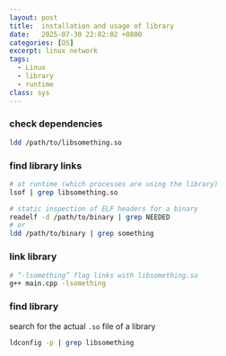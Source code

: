 ```yaml
---
layout: post
title:  installation and usage of library
date:   2025-07-30 22:02:02 +0800
categories: [OS]
excerpt: linux network 
tags:
  - Linux
  - library
  - runtime
class: sys
---
```


### check dependencies

```bash
ldd /path/to/libsomething.so
```

### find library links

```bash
# at runtime (which processes are using the library)
lsof | grep libsomething.so

# static inspection of ELF headers for a binary
readelf -d /path/to/binary | grep NEEDED
# or
ldd /path/to/binary | grep something
```

### link library

```bash
# “-lsomething” flag links with libsomething.so
g++ main.cpp -lsomething
```

### find library

search for the actual `.so` file of a library

```bash
ldconfig -p | grep libsomething
```

